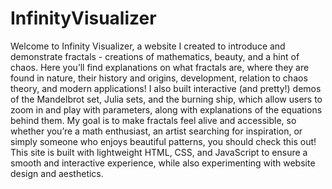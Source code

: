 # InfinityVisualizer
Welcome to Infinity Visualizer, a website I created to introduce and demonstrate fractals - creations of mathematics, beauty, and a hint of chaos. Here you’ll find explanations on what fractals are, where they are found in nature, their history and origins, development, relation to chaos theory, and modern applications! 
I also built interactive (and pretty!) demos of the Mandelbrot set, Julia sets, and the burning ship, which allow users to zoom in and play with parameters, along with explanations of the equations behind them. My goal is to make fractals feel alive and accessible, so whether you’re a math enthusiast, an artist searching for inspiration, or simply someone who enjoys beautiful patterns, you should check this out! 
This site is built with lightweight HTML, CSS, and JavaScript to ensure a smooth and interactive experience, while also experimenting with website design and aesthetics. 
